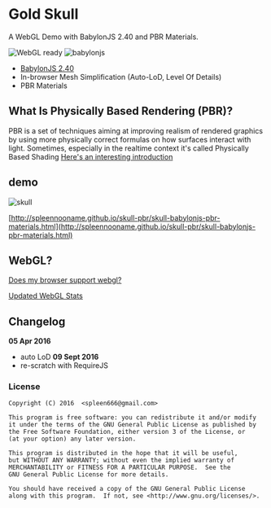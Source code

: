 # Gold Skull

A WebGL Demo with BabylonJS 2.40 and PBR Materials.

![WebGL ready](https://img.shields.io/badge/webgl-ready-green.svg) ![babylonjs](https://img.shields.io/badge/babylonjs-v2.40-green.svg) 

* [BabylonJS 2.40](https://github.com/BabylonJS/Babylon.js/releases/tag/v2.4.0)
* In-browser Mesh Simplification (Auto-LoD, Level Of Details)
* PBR Materials

## What Is Physically Based Rendering (PBR)?

PBR is a set of techniques aiming at improving realism of rendered graphics by using more physically correct formulas on how surfaces interact with light. Sometimes, especially in the realtime context it's called Physically Based Shading
[Here's an interesting introduction](https://www.allegorithmic.com/pbr-guide)

## demo

![skull](https://drive.google.com/uc?export=download&id=0B0y64uRBjQ7JcUxhRjdROV92dVk)

[http://spleennooname.github.io/skull-pbr/skull-babylonjs-pbr-materials.html](http://spleennooname.github.io/skull-pbr/skull-babylonjs-pbr-materials.html)

## WebGL?

[Does my browser support webgl?](http://www.doesmybrowsersupportwebgl.com/)

[Updated WebGL Stats](http://www.webglstats.com/)

## Changelog

**05 Apr 2016**  
- auto LoD
**09 Sept 2016**  
- re-scratch with RequireJS

### License

```
Copyright (C) 2016  <spleen666@gmail.com>

This program is free software: you can redistribute it and/or modify
it under the terms of the GNU General Public License as published by
the Free Software Foundation, either version 3 of the License, or
(at your option) any later version.

This program is distributed in the hope that it will be useful,
but WITHOUT ANY WARRANTY; without even the implied warranty of
MERCHANTABILITY or FITNESS FOR A PARTICULAR PURPOSE.  See the
GNU General Public License for more details.

You should have received a copy of the GNU General Public License
along with this program.  If not, see <http://www.gnu.org/licenses/>.
```

